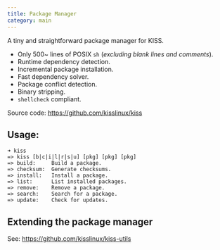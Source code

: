 ```yaml
---
title: Package Manager
category: main
---
```


A tiny and straightforward package manager for KISS.

- Only 500~ lines of POSIX `sh` (*excluding blank lines and comments*).
- Runtime dependency detection.
- Incremental package installation.
- Fast dependency solver.
- Package conflict detection.
- Binary stripping.
- `shellcheck` compliant.

Source code: <https://github.com/kisslinux/kiss>

## Usage:

```
➜ kiss
=> kiss [b|c|i|l|r|s|u] [pkg] [pkg] [pkg]
=> build:     Build a package.
=> checksum:  Generate checksums.
=> install:   Install a package.
=> list:      List installed packages.
=> remove:    Remove a package.
=> search:    Search for a package.
=> update:    Check for updates.
```

## Extending the package manager

See: <https://github.com/kisslinux/kiss-utils>
